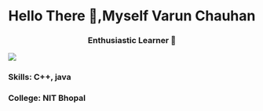 <h1 align="center">Hello There 🤙,Myself Varun Chauhan </h1>

<h3 align="center"> Enthusiastic Learner 📖 </h3>


![](https://raw.githubusercontent.com/halfrost/halfrost/master/icons/header_.png)


<p align="center"> </p>

<h3> Skills: C++, java </h3>

<h3> College: NIT Bhopal </h3> <br />
